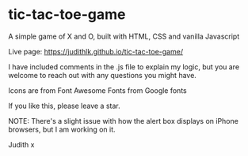 # tic-tac-toe-game
A simple game of X and O, built with HTML, CSS and vanilla Javascript

Live page: https://judithlk.github.io/tic-tac-toe-game/

I have included comments in the .js file to explain my logic, but you are welcome to reach out with any questions you might have.

Icons are from Font Awesome
Fonts from Google fonts

If you like this, please leave a star.

NOTE: There's a slight issue with how the alert box displays on iPhone browsers, but I am working on it.

Judith x
